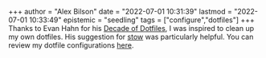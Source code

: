 +++
author = "Alex Bilson"
date = "2022-07-01 10:31:39"
lastmod = "2022-07-01 10:33:49"
epistemic = "seedling"
tags = ["configure","dotfiles"]
+++
Thanks to Evan Hahn for his [Decade of Dotfiles](https://evanhahn.com/a-decade-of-dotfiles/), I was inspired to clean up my own dotfiles. His suggestion for [stow](https://www.gnu.org/software/stow/) was particularly helpful. You can review my dotfile configurations [here](https://github.com/acbilson/config).
